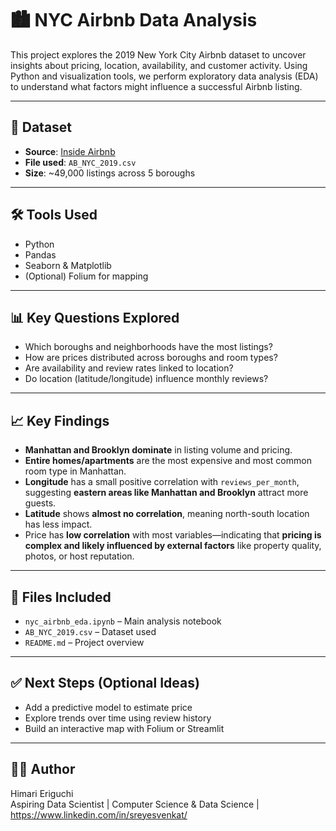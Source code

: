 # 🏙️ NYC Airbnb Data Analysis

This project explores the 2019 New York City Airbnb dataset to uncover insights about pricing, location, availability, and customer activity. Using Python and visualization tools, we perform exploratory data analysis (EDA) to understand what factors might influence a successful Airbnb listing.

---

## 📁 Dataset
- **Source**: [Inside Airbnb](http://insideairbnb.com/get-the-data.html)
- **File used**: `AB_NYC_2019.csv`
- **Size**: ~49,000 listings across 5 boroughs

---

## 🛠️ Tools Used
- Python  
- Pandas  
- Seaborn & Matplotlib  
- (Optional) Folium for mapping

---

## 📊 Key Questions Explored
- Which boroughs and neighborhoods have the most listings?
- How are prices distributed across boroughs and room types?
- Are availability and review rates linked to location?
- Do location (latitude/longitude) influence monthly reviews?

---

## 📈 Key Findings
- **Manhattan and Brooklyn dominate** in listing volume and pricing.
- **Entire homes/apartments** are the most expensive and most common room type in Manhattan.
- **Longitude** has a small positive correlation with `reviews_per_month`, suggesting **eastern areas like Manhattan and Brooklyn** attract more guests.
- **Latitude** shows **almost no correlation**, meaning north-south location has less impact.
- Price has **low correlation** with most variables—indicating that **pricing is complex and likely influenced by external factors** like property quality, photos, or host reputation.

---

## 📌 Files Included
- `nyc_airbnb_eda.ipynb` – Main analysis notebook
- `AB_NYC_2019.csv` – Dataset used
- `README.md` – Project overview

---

## ✅ Next Steps (Optional Ideas)
- Add a predictive model to estimate price
- Explore trends over time using review history
- Build an interactive map with Folium or Streamlit

---

## 👩‍💻 Author
Himari Eriguchi  
Aspiring Data Scientist | Computer Science & Data Science | https://www.linkedin.com/in/sreyesvenkat/
